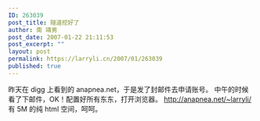 ```yaml
---
ID: 263039
post_title: 隧道挖好了
author: 南 靖男
post_date: 2007-01-22 21:11:53
post_excerpt: ""
layout: post
permalink: https://larryli.cn/2007/01/263039
published: true
---
```

昨天在 digg 上看到的 anapnea.net，于是发了封邮件去申请账号。
中午的时候看了下邮件，OK！配置好所有东东，打开浏览器。
<a href="http://anapnea.net/~larryli/">http://anapnea.net/~larryli/</a> 有 5M 的纯 html 空间，呵呵。